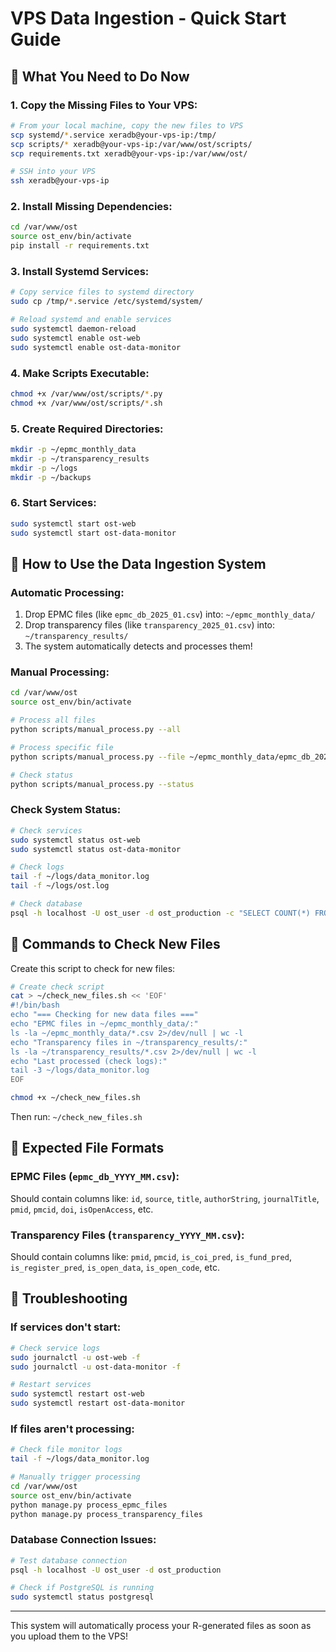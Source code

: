 # VPS Data Ingestion - Quick Start Guide

## 🚀 **What You Need to Do Now**

### **1. Copy the Missing Files to Your VPS:**
```bash
# From your local machine, copy the new files to VPS
scp systemd/*.service xeradb@your-vps-ip:/tmp/
scp scripts/* xeradb@your-vps-ip:/var/www/ost/scripts/
scp requirements.txt xeradb@your-vps-ip:/var/www/ost/

# SSH into your VPS
ssh xeradb@your-vps-ip
```

### **2. Install Missing Dependencies:**
```bash
cd /var/www/ost
source ost_env/bin/activate
pip install -r requirements.txt
```

### **3. Install Systemd Services:**
```bash
# Copy service files to systemd directory
sudo cp /tmp/*.service /etc/systemd/system/

# Reload systemd and enable services
sudo systemctl daemon-reload
sudo systemctl enable ost-web
sudo systemctl enable ost-data-monitor
```

### **4. Make Scripts Executable:**
```bash
chmod +x /var/www/ost/scripts/*.py
chmod +x /var/www/ost/scripts/*.sh
```

### **5. Create Required Directories:**
```bash
mkdir -p ~/epmc_monthly_data
mkdir -p ~/transparency_results
mkdir -p ~/logs
mkdir -p ~/backups
```

### **6. Start Services:**
```bash
sudo systemctl start ost-web
sudo systemctl start ost-data-monitor
```

## 📁 **How to Use the Data Ingestion System**

### **Automatic Processing:**
1. Drop EPMC files (like `epmc_db_2025_01.csv`) into: `~/epmc_monthly_data/`
2. Drop transparency files (like `transparency_2025_01.csv`) into: `~/transparency_results/`
3. The system automatically detects and processes them!

### **Manual Processing:**
```bash
cd /var/www/ost
source ost_env/bin/activate

# Process all files
python scripts/manual_process.py --all

# Process specific file
python scripts/manual_process.py --file ~/epmc_monthly_data/epmc_db_2025_01.csv

# Check status
python scripts/manual_process.py --status
```

### **Check System Status:**
```bash
# Check services
sudo systemctl status ost-web
sudo systemctl status ost-data-monitor

# Check logs
tail -f ~/logs/data_monitor.log
tail -f ~/logs/ost.log

# Check database
psql -h localhost -U ost_user -d ost_production -c "SELECT COUNT(*) FROM tracker_paper;"
```

## 🔧 **Commands to Check New Files**

Create this script to check for new files:

```bash
# Create check script
cat > ~/check_new_files.sh << 'EOF'
#!/bin/bash
echo "=== Checking for new data files ==="
echo "EPMC files in ~/epmc_monthly_data/:"
ls -la ~/epmc_monthly_data/*.csv 2>/dev/null | wc -l
echo "Transparency files in ~/transparency_results/:"
ls -la ~/transparency_results/*.csv 2>/dev/null | wc -l
echo "Last processed (check logs):"
tail -3 ~/logs/data_monitor.log
EOF

chmod +x ~/check_new_files.sh
```

Then run: `~/check_new_files.sh`

## 🎯 **Expected File Formats**

### **EPMC Files** (`epmc_db_YYYY_MM.csv`):
Should contain columns like: `id`, `source`, `title`, `authorString`, `journalTitle`, `pmid`, `pmcid`, `doi`, `isOpenAccess`, etc.

### **Transparency Files** (`transparency_YYYY_MM.csv`):
Should contain columns like: `pmid`, `pmcid`, `is_coi_pred`, `is_fund_pred`, `is_register_pred`, `is_open_data`, `is_open_code`, etc.

## 🚨 **Troubleshooting**

### **If services don't start:**
```bash
# Check service logs
sudo journalctl -u ost-web -f
sudo journalctl -u ost-data-monitor -f

# Restart services
sudo systemctl restart ost-web
sudo systemctl restart ost-data-monitor
```

### **If files aren't processing:**
```bash
# Check file monitor logs
tail -f ~/logs/data_monitor.log

# Manually trigger processing
cd /var/www/ost
source ost_env/bin/activate
python manage.py process_epmc_files
python manage.py process_transparency_files
```

### **Database Connection Issues:**
```bash
# Test database connection
psql -h localhost -U ost_user -d ost_production

# Check if PostgreSQL is running
sudo systemctl status postgresql
```

---

This system will automatically process your R-generated files as soon as you upload them to the VPS! 